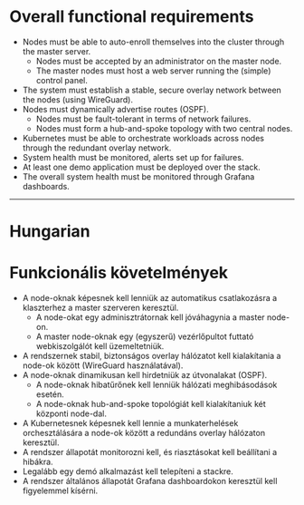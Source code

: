 # Overall functional requirements

- Nodes must be able to auto-enroll themselves into the cluster through the master server.
    - Nodes must be accepted by an administrator on the master node.
    - The master nodes must host a web server running the (simple) control panel.
- The system must establish a stable, secure overlay network between the nodes (using WireGuard).
- Nodes must dynamically advertise routes (OSPF).
    - Nodes must be fault-tolerant in terms of network failures.
    - Nodes must form a hub-and-spoke topology with two central nodes.
- Kubernetes must be able to orchestrate workloads across nodes through the redundant overlay network.
- System health must be monitored, alerts set up for failures.
- At least one demo application must be deployed over the stack.
- The overall system health must be monitored through Grafana dashboards.

---
# Hungarian
# Funkcionális követelmények
- A node-oknak képesnek kell lenniük az automatikus csatlakozásra a klaszterhez a master szerveren keresztül.
    - A node-okat egy adminisztrátornak kell jóváhagynia a master node-on.
    - A master node-oknak egy (egyszerű) vezérlőpultot futtató webkiszolgálót kell üzemeltetniük.
- A rendszernek stabil, biztonságos overlay hálózatot kell kialakítania a node-ok között (WireGuard használatával).
- A node-oknak dinamikusan kell hirdetniük az útvonalakat (OSPF).
    - A node-oknak hibatűrőnek kell lenniük hálózati meghibásodások esetén.
    - A node-oknak hub-and-spoke topológiát kell kialakítaniuk két központi node-dal.
- A Kubernetesnek képesnek kell lennie a munkaterhelések orchesztálására a node-ok között a redundáns overlay hálózaton keresztül.
- A rendszer állapotát monitorozni kell, és riasztásokat kell beállítani a hibákra.
- Legalább egy demó alkalmazást kell telepíteni a stackre.
- A rendszer általános állapotát Grafana dashboardokon keresztül kell figyelemmel kísérni.